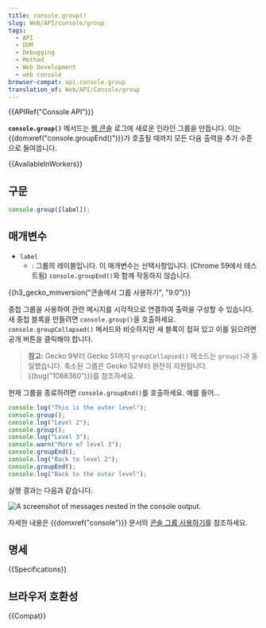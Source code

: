 ```yaml
---
title: console.group()
slug: Web/API/console/group
tags:
  - API
  - DOM
  - Debugging
  - Method
  - Web Development
  - web console
browser-compat: api.console.group
translation_of: Web/API/Console/group
---
```

{{APIRef("Console API")}}

**`console.group()`** 메서드는 [웹 콘솔](/ko/docs/Tools/Web_Console) 로그에 새로운 인라인 그룹을 만듭니다. 이는 {{domxref("console.groupEnd()")}}가 호출될 때까지 모든 다음 출력을 추가 수준으로 들여씁니다.

{{AvailableInWorkers}}

## 구문

```js
console.group([label]);
```

## 매개변수

- `label`
  - : 그룹의 레이블입니다. 이 매개변수는 선택사항입니다. (Chrome 59에서 테스트됨) `console.groupEnd()`와 함께 작동하지 않습니다.

{{h3_gecko_minversion("콘솔에서 그룹 사용하기", "9.0")}}

중첩 그룹을 사용하여 관련 메시지를 시각적으로 연결하여 출력을 구성할 수 있습니다. 새 중첩 블록을 만들려면 `console.group()`을 호출하세요. `console.groupCollapsed()` 메서드와 비슷하지만 새 블록이 접혀 있고 이를 읽으려면 공개 버튼을 클릭해야 합니다.

> **참고:** Gecko 9부터 Gecko 51까지 `groupCollapsed()` 메소드는 `group()`과 동일했습니다.
> 축소된 그룹은 Gecko 52부터 완전히 지원됩니다. {{bug("1088360")}}를 참조하세요.

현재 그룹을 종료하려면 `console.groupEnd()`를 호출하세요. 예를 들어...

```js
console.log("This is the outer level");
console.group();
console.log("Level 2");
console.group();
console.log("Level 3");
console.warn("More of level 3");
console.groupEnd();
console.log("Back to level 2");
console.groupEnd();
console.log("Back to the outer level");
```

실행 결과는 다음과 같습니다.

![A screenshot of messages nested in the console output.](nesting.png)

자세한 내용은 {{domxref("console")}} 문서의 [콘솔 그룹 사용하기](/ko/docs/Web/API/console#콘솔_그룹_사용하기)를 참조하세요.
 
## 명세

{{Specifications}}

## 브라우저 호환성

{{Compat}}
